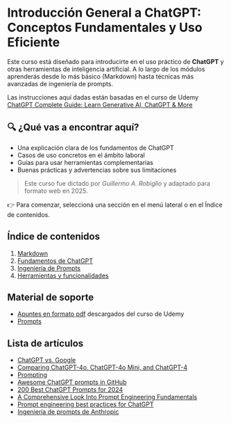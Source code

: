 # Introducción General a ChatGPT: Conceptos Fundamentales y Uso Eficiente

Este curso está diseñado para introducirte en el uso práctico de **ChatGPT** y otras herramientas de inteligencia artificial. A lo largo de los módulos aprenderás desde lo más básico (Markdown) hasta técnicas más avanzadas de ingeniería de prompts.

Las instrucciones aquí dadas están basadas en el curso de Udemy [ChatGPT Complete Guide: Learn Generative AI, ChatGPT & More](https://www.udemy.com/course/complete-ai-guide/)

## 🔍 ¿Qué vas a encontrar aquí?
- Una explicación clara de los fundamentos de ChatGPT
- Casos de uso concretos en el ámbito laboral
- Guías para usar herramientas complementarias
- Buenas prácticas y advertencias sobre sus limitaciones

> Este curso fue dictado por *Guillermo A. Robiglio* y adaptado para formato web en 2025.

👉 Para comenzar, seleccioná una sección en el menú lateral o en el Índice de contenidos.

## Índice de contenidos

1. [Markdown](1-Markdown.md)
2. [Fundamentos de ChatGPT](2-Fundamentos.md)
3. [Ingeniería de Prompts](3-IngPrompts.md)
4. [Herramientas y funcionalidades](4-Herramientas.md)

## Material de soporte
- [Apuntes en formato pdf](https://github.com/grobiglio/IA-Tools/tree/main/Apuntes) descargados del curso de Udemy
- [Prompts](https://github.com/grobiglio/IA-Tools/tree/main/Prompts)

## Lista de artículos

- [ChatGPT vs. Google](https://leapyearlearning.mykajabi.com/blog/chatgpt-vs-google-key-differences-and-when-to-use-each)
- [Comparing ChatGPT-4o, ChatGPT-4o Mini, and ChatGPT-4](https://leapyearlearning.mykajabi.com/blog/prompts-for-increasing-business-productivity)
- [Prompting](https://leapyearlearning.mykajabi.com/blog/prompting-the-art-of-creating-effective-prompts-for-llm-s)
- [Awesome ChatGPT prompts in GitHub](https://github.com/f/awesome-chatgpt-prompts)
- [200 Best ChatGPT Prompts for 2024](https://leapyearlearning.mykajabi.com/blog/week-1)
- [A Comprehensive Look Into Prompt Engineering Fundamentals](https://leapyearlearning.mykajabi.com/blog/a-comprehensive-guide-to-prompt-engineering)
- [Prompt engineering best practices for ChatGPT](https://help.openai.com/en/articles/10032626-prompt-engineering-best-practices-for-chatgpt)
- [Ingeniería de prompts de Anthropic](https://docs.anthropic.com/es/docs/build-with-claude/prompt-engineering/overview)